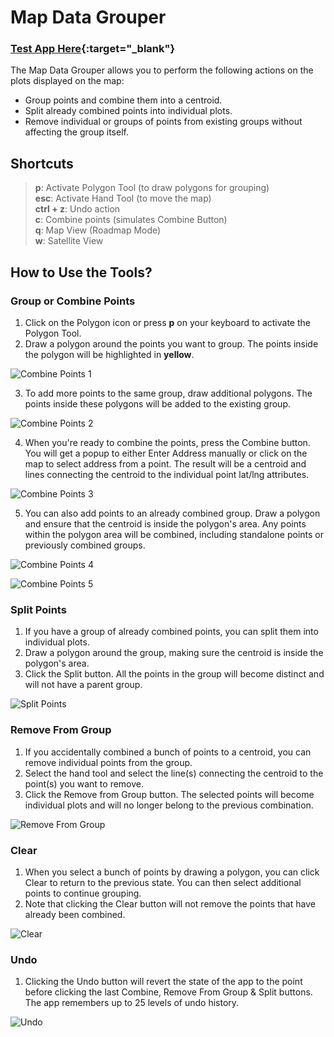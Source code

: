 # Map Data Grouper

### [Test App Here](https://release.d3s32725mk9quz.amplifyapp.com/){:target="_blank"}

The Map Data Grouper allows you to perform the following actions on the plots displayed on the map:

- Group points and combine them into a centroid.
- Split already combined points into individual plots.
- Remove individual or groups of points from existing groups without affecting the group itself.

## Shortcuts

>**p**: Activate Polygon Tool (to draw polygons for grouping)\
>**esc**: Activate Hand Tool (to move the map)\
>**ctrl + z**: Undo action\
>**c**: Combine points (simulates Combine Button)\
>**q**: Map View (Roadmap Mode)\
>**w**: Satellite View

## How to Use the Tools?

### Group or Combine Points

1. Click on the Polygon icon or press **p** on your keyboard to activate the Polygon Tool.
2. Draw a polygon around the points you want to group. The points inside the polygon will be highlighted in **yellow**.

![Combine Points 1](./assets/readme/group-1.gif)

3. To add more points to the same group, draw additional polygons. The points inside these polygons will be added to the existing group.

![Combine Points 2](./assets/readme/group-2.gif)

4. When you're ready to combine the points, press the Combine button. You will get a popup to either Enter Address manually or click on the map to select address from a point. The result will be a centroid and lines connecting the centroid to the individual point lat/lng attributes.

![Combine Points 3](./assets/readme/group-3.gif)

5. You can also add points to an already combined group. Draw a polygon and ensure that the centroid is inside the polygon's area. Any points within the polygon area will be combined, including standalone points or previously combined groups.

![Combine Points 4](./assets/readme/group-4.gif)

![Combine Points 5](./assets/readme/group-5.gif)

### Split Points

1. If you have a group of already combined points, you can split them into individual plots.
2. Draw a polygon around the group, making sure the centroid is inside the polygon's area.
3. Click the Split button. All the points in the group will become distinct and will not have a parent group.

![Split Points](./assets/readme/split-1.gif)

### Remove From Group

1. If you accidentally combined a bunch of points to a centroid, you can remove individual points from the group.
2. Select the hand tool and select the line(s) connecting the centroid to the point(s) you want to remove.
3. Click the Remove from Group button. The selected points will become individual plots and will no longer belong to the previous combination.

![Remove From Group](./assets/readme/remove-1.gif)

### Clear

1. When you select a bunch of points by drawing a polygon, you can click Clear to return to the previous state. You can then select additional points to continue grouping.
2. Note that clicking the Clear button will not remove the points that have already been combined.

![Clear](./assets/readme/clear-1.gif)

### Undo

1. Clicking the Undo button will revert the state of the app to the point before clicking the last Combine, Remove From Group & Split buttons. The app remembers up to 25 levels of undo history.

![Undo](./assets/readme/undo-1.gif)